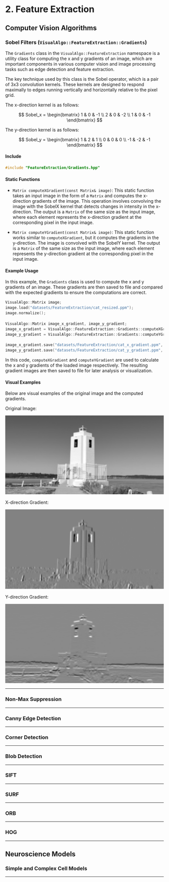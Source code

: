 # 2. Feature Extraction

## Computer Vision Algorithms

### Sobel Filters (`VisualAlgo::FeatureExtraction::Gradients`)

The `Gradients` class in the `VisualAlgo::FeatureExtraction` namespace is a utility class for computing the x and y gradients of an image, which are important components in various computer vision and image processing tasks such as edge detection and feature extraction. 

The key technique used by this class is the Sobel operator, which is a pair of 3x3 convolution kernels. These kernels are designed to respond maximally to edges running vertically and horizontally relative to the pixel grid.

The x-direction kernel is as follows:

$$
Sobel_x = 
\begin{bmatrix}
1 & 0 & -1 \\
2 & 0 & -2 \\
1 & 0 & -1
\end{bmatrix}
$$

The y-direction kernel is as follows:

$$
Sobel_y = 
\begin{bmatrix}
1 & 2 & 1 \\
0 & 0 & 0 \\
-1 & -2 & -1
\end{bmatrix}
$$

#### Include

```cpp
#include "FeatureExtraction/Gradients.hpp"
```

#### Static Functions

* `Matrix computeXGradient(const Matrix& image)`: This static function takes an input image in the form of a `Matrix` and computes the x-direction gradients of the image. This operation involves convolving the image with the SobelX kernel that detects changes in intensity in the x-direction. The output is a `Matrix` of the same size as the input image, where each element represents the x-direction gradient at the corresponding pixel in the input image.

* `Matrix computeYGradient(const Matrix& image)`: This static function works similar to `computeXGradient`, but it computes the gradients in the y-direction. The image is convolved with the SobelY kernel. The output is a `Matrix` of the same size as the input image, where each element represents the y-direction gradient at the corresponding pixel in the input image.

#### Example Usage

In this example, the `Gradients` class is used to compute the x and y gradients of an image. These gradients are then saved to file and compared with the expected gradients to ensure the computations are correct.

```cpp
VisualAlgo::Matrix image;
image.load("datasets/FeatureExtraction/cat_resized.ppm");
image.normalize();

VisualAlgo::Matrix image_x_gradient, image_y_gradient;
image_x_gradient = VisualAlgo::FeatureExtraction::Gradients::computeXGradient(image);
image_y_gradient = VisualAlgo::FeatureExtraction::Gradients::computeYGradient(image);

image_x_gradient.save("datasets/FeatureExtraction/cat_x_gradient.ppm", true);
image_y_gradient.save("datasets/FeatureExtraction/cat_y_gradient.ppm", true);
```

In this code, `computeXGradient` and `computeYGradient` are used to calculate the x and y gradients of the loaded image respectively. The resulting gradient images are then saved to file for later analysis or visualization.

#### Visual Examples

Below are visual examples of the original image and the computed gradients.

Original Image:

![original_lighthouse](../images/FeatureExtraction/lighthouse_original.png)

X-direction Gradient:

![sobel_x_lighthouse](../images/FeatureExtraction/lighthouse_sobel_x.png)

Y-direction Gradient:

![sobel_y_lighthouse](../images/FeatureExtraction/lighthouse_sobel_y.png)

---

### Non-Max Suppression

---

### Canny Edge Detection

---

### Corner Detection

---

### Blob Detection

---

### SIFT

---

### SURF

---

### ORB

---

### HOG

---


## Neuroscience Models

### Simple and Complex Cell Models

---

